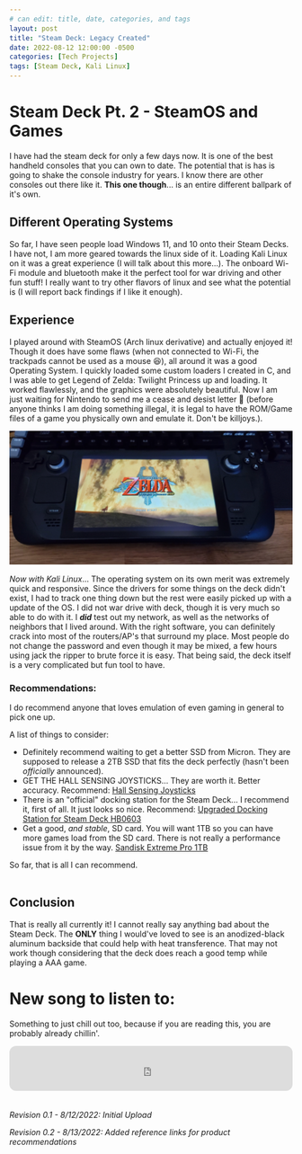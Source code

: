 ```yaml
---
# can edit: title, date, categories, and tags
layout: post
title: "Steam Deck: Legacy Created"
date: 2022-08-12 12:00:00 -0500
categories: [Tech Projects]
tags: [Steam Deck, Kali Linux]
---
```


# Steam Deck Pt. 2 - SteamOS and Games

I have had the steam deck for only a few days now. It is one of the best handheld consoles that you can own to date. The potential that is has is going to shake the console industry for years. I know there are other consoles out there like it. **This one though**... is an entire different ballpark of it's own. 

## Different Operating Systems
So far, I have seen people load Windows 11, and 10 onto their Steam Decks. I have not, I am more geared towards the linux side of it. Loading Kali Linux on it was a great experience (I will talk about this more...). The onboard Wi-Fi module and bluetooth make it the perfect tool for war driving and other fun stuff! I really want to try other flavors of linux and see what the potential is (I will report back findings if I like it enough).

## Experience
I played around with SteamOS (Arch linux derivative) and actually enjoyed it! Though it does have some flaws (when not connected to Wi-Fi, the trackpads cannot be used as a mouse 😆), all around it was a good Operating System. I quickly loaded some custom loaders I created in C, and I was able to get Legend of Zelda: Twilight Princess up and loading. It worked flawlessly, and the graphics were absolutely beautiful. Now I am just waiting for Nintendo to send me a cease and desist letter 🤣 (before anyone thinks I am doing something illegal, it is legal to have the ROM/Game files of a game you physically own and emulate it. Don't be killjoys.).

![Legend of Zelda: Twilight Princess](/assets/img/steam_deck_LoZ.jpg)

*Now with Kali Linux*... The operating system on its own merit was extremely quick and responsive. Since the drivers for some things on the deck didn't exist, I had to track one thing down but the rest were easily picked up with a update of the OS. I did not war drive with deck, though it is very much so able to do with it. 
I ***did*** test out my network, as well as the networks of neighbors that I lived around. With the right software, you can definitely crack into most of the routers/AP's that surround my place. Most people do not change the password and even though it may be mixed, a few hours using jack the ripper to brute force it is easy. 
That being said, the deck itself is a very complicated but fun tool to have.

### Recommendations:
I do recommend anyone that loves emulation of even gaming in general to pick one up.

A list of things to consider:
<!-- TODO: Will need to add links for recommendations -->
+ Definitely recommend waiting to get a better SSD from Micron. They are supposed to release a 2TB SSD that fits the deck perfectly (hasn't been *officially* announced).
+ GET THE HALL SENSING JOYSTICKS... They are worth it. Better accuracy. Recommend: [Hall Sensing Joysticks](https://www.amazon.com/Drifting-Electromagnetic-Thumbstick-AKNES-Replacement/dp/B0B31STJDH)
+ There is an "official" docking station for the Steam Deck... I recommend it, first of all. It just looks so nice. Recommend: [Upgraded Docking Station for Steam Deck HB0603](https://www.jsaux.com/products/upgraded-docking-station-for-steam-deck)
+ Get a good, *and stable*, SD card. You will want 1TB so you can have more games load from the SD card. There is not really a performance issue from it by the way. [Sandisk Extreme Pro 1TB](https://www.amazon.com/Sandisk-microSDXC-Extreme-Adapter-Mobile/dp/B07RKL6PK9/ref=sr_1_5)

So far, that is all I can recommend.
<br>
<br>

## Conclusion
That is really all currently it! I cannot really say anything bad about the Steam Deck. The **ONLY** thing I would've loved to see is an anodized-black aluminum backside that could help with heat transference. That may not work though considering that the deck does reach a good temp while playing a AAA game.

# New song to listen to:

Something to just chill out too, because if you are reading this, you are probably already chillin'.

<iframe style="border-radius:12px" src="https://open.spotify.com/embed/track/4WbIM9TqODnv9jWAHh1mRQ?utm_source=generator" width="100%" height="80" frameBorder="0" allowfullscreen="" allow="autoplay; clipboard-write; encrypted-media; fullscreen; picture-in-picture"></iframe>

<br>
<br>

_Revision 0.1 - 8/12/2022: Initial Upload_
<br>

_Revision 0.2 - 8/13/2022: Added reference links for product recommendations_
<br>
